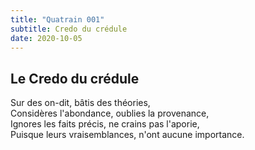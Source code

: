 ```yaml
---
title: "Quatrain 001"
subtitle: Credo du crédule 
date: 2020-10-05
---
```


## Le Credo du crédule

Sur des on-dit, bâtis des théories,   
Considères l'abondance, oublies la provenance,    
Ignores les faits précis, ne crains pas l'aporie,   
Puisque leurs vraisemblances, n'ont aucune importance.    